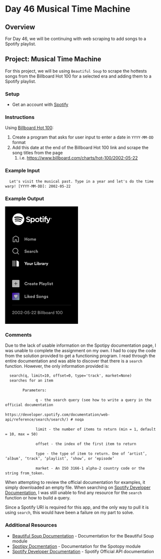 # Day 46 Musical Time Machine

## Overview

For Day 46, we will be continuing with web scraping to add songs to a Spotify playlist.

## Project: Musical Time Machine

For this project, we will be using `Beautiful Soup` to scrape the hottests songs from the Billboard Hot 100 for a selected era and adding them to a Spotify playlist.

### Setup

- Get an account with [Spotify](https://www.spotify.com/us/)

### Instructions

Using [Billboard Hot 100](https://www.billboard.com/charts/hot-100/):

1. Create a program that asks for user input to enter a date in `YYYY-MM-DD` format
2. Add this date at the end of the Billboard Hot 100 link and scrape the song titles from the page
   1. i.e. <https://www.billboard.com/charts/hot-100/2002-05-22>

### Example Input

      Let's visit the musical past. Type in a year and let's do the time warp! [YYYY-MM-DD]: 2002-05-22

### Example Output

![Musical Time Machine 1](Images/musical_time_machine1.png)

### Comments

Due to the lack of usable information on the Spotipy documentation page, I was unable to complete the assignment on my own. I had to copy the code from the solution provided to get a functioning program. I read through the entire documentation and was able to discover that there is a `search` function. However, the only information provided is:

      search(q, limit=10, offset=0, type='track', market=None)
      searches for an item

            Parameters:

                  q - the search query (see how to write a query in the official documentation 
                                          https://developer.spotify.com/documentation/web-api/reference/search/search/) # noqa
      
                  limit - the number of items to return (min = 1, default = 10, max = 50)

                  offset - the index of the first item to return

                  type - the type of item to return. One of ‘artist’, ‘album’, ‘track’, ‘playlist’, ‘show’, or ‘episode’

                  market - An ISO 3166-1 alpha-2 country code or the string from_token.

When attempting to review the official documentation for examples, it simply downloaded an empty file. When searching on [Spotify Developer Documentation](https://developer.spotify.com), I was still unable to find any resource for the `search` function or how to build a query.

Since a Spotify URI is required for this app, and the only way to pull it is using `search`, this would have been a failure on my part to solve.

### Additional Resources

- [Beautiful Soup Documentation](https://www.crummy.com/software/BeautifulSoup/bs4/doc/)  - Documentation for the Beautiful Soup module
- [Spotipy Docmentation](https://spotipy.readthedocs.io/en/2.13.0/) - Documentation for the Spotopy module
- [Spotify Developer Documentation](https://developer.spotify.com) - Spotify Official API documentation
